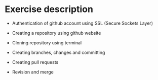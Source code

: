 # Exercise description

* Authentication of github account using SSL (Secure Sockets Layer)

* Creating a repository using github website

* Cloning repository using terminal

* Creating branches, changes and committing 

* Creating pull requests

* Revision and merge    


